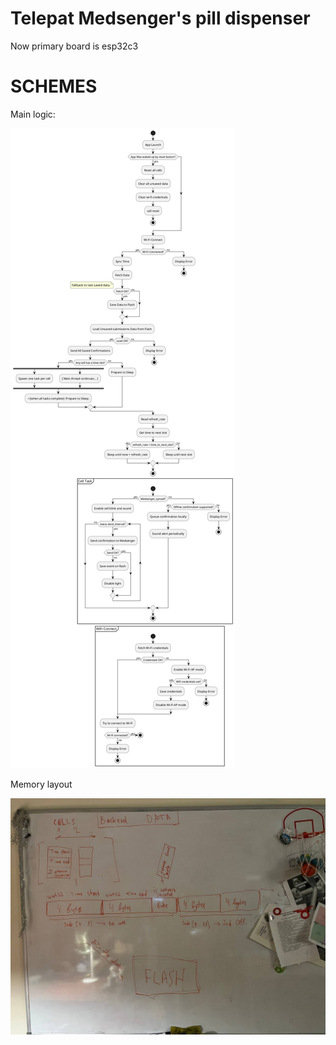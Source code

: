 # Telepat Medsenger's pill dispenser

Now primary board is esp32c3

# SCHEMES

Main logic:

![logic scheme](docs/logic.png)

Memory layout

![memory layout](docs/memory-layout.jpg)

